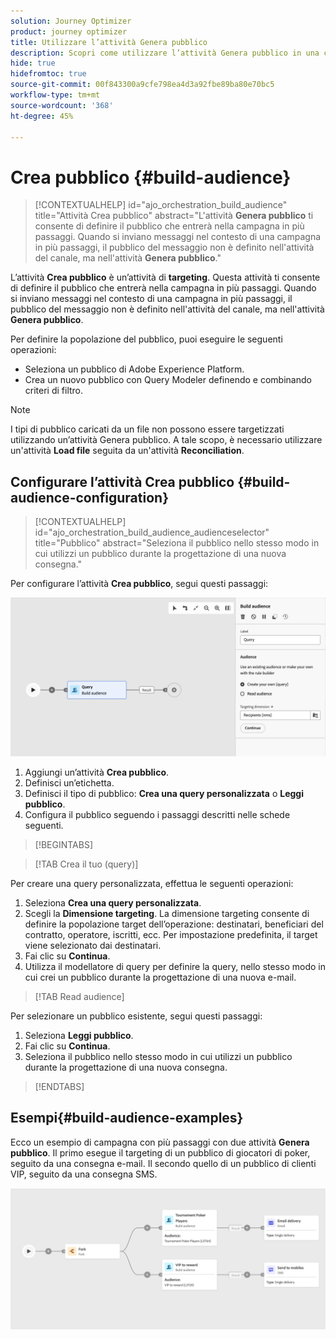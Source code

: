 ```yaml
---
solution: Journey Optimizer
product: journey optimizer
title: Utilizzare l’attività Genera pubblico
description: Scopri come utilizzare l’attività Genera pubblico in una campagna in più passaggi
hide: true
hidefromtoc: true
source-git-commit: 00f843300a9cfe798ea4d3a92fbe89ba80e70bc5
workflow-type: tm+mt
source-wordcount: '368'
ht-degree: 45%

---
```


# Crea pubblico {#build-audience}

>[!CONTEXTUALHELP]
>id="ajo_orchestration_build_audience"
>title="Attività Crea pubblico"
>abstract="L&#39;attività **Genera pubblico** ti consente di definire il pubblico che entrerà nella campagna in più passaggi. Quando si inviano messaggi nel contesto di una campagna in più passaggi, il pubblico del messaggio non è definito nell&#39;attività del canale, ma nell&#39;attività **Genera pubblico**."

L’attività **Crea pubblico** è un’attività di **targeting**. Questa attività ti consente di definire il pubblico che entrerà nella campagna in più passaggi. Quando si inviano messaggi nel contesto di una campagna in più passaggi, il pubblico del messaggio non è definito nell&#39;attività del canale, ma nell&#39;attività **Genera pubblico**.

Per definire la popolazione del pubblico, puoi eseguire le seguenti operazioni:

* Seleziona un pubblico di Adobe Experience Platform.
* Crea un nuovo pubblico con Query Modeler definendo e combinando criteri di filtro.

>[!NOTE]
>
>I tipi di pubblico caricati da un file non possono essere targetizzati utilizzando un’attività Genera pubblico. A tale scopo, è necessario utilizzare un&#39;attività **Load file** seguita da un&#39;attività **Reconciliation**.

<!--
The **Build audience** activity can be placed at the beginning of the workflow or after any other activity. Any activity can be placed after the **Build audience**.
-->

## Configurare l’attività Crea pubblico {#build-audience-configuration}

>[!CONTEXTUALHELP]
>id="ajo_orchestration_build_audience_audienceselector"
>title="Pubblico"
>abstract="Seleziona il pubblico nello stesso modo in cui utilizzi un pubblico durante la progettazione di una nuova consegna."

Per configurare l’attività **Crea pubblico**, segui questi passaggi:

![](../assets/workflow-audience.png)

1. Aggiungi un’attività **Crea pubblico**.
1. Definisci un’etichetta.
1. Definisci il tipo di pubblico: **Crea una query personalizzata** o **Leggi pubblico**.
1. Configura il pubblico seguendo i passaggi descritti nelle schede seguenti.

>[!BEGINTABS]

>[!TAB Crea il tuo (query)]

Per creare una query personalizzata, effettua le seguenti operazioni:

1. Seleziona **Crea una query personalizzata**.
1. Scegli la **Dimensione targeting**. La dimensione targeting consente di definire la popolazione target dell’operazione: destinatari, beneficiari del contratto, operatore, iscritti, ecc. Per impostazione predefinita, il target viene selezionato dai destinatari.
1. Fai clic su **Continua**.
1. Utilizza il modellatore di query per definire la query, nello stesso modo in cui crei un pubblico durante la progettazione di una nuova e-mail.

>[!TAB Read audience]

Per selezionare un pubblico esistente, segui questi passaggi:

1. Seleziona **Leggi pubblico**.
1. Fai clic su **Continua**.
1. Seleziona il pubblico nello stesso modo in cui utilizzi un pubblico durante la progettazione di una nuova consegna.

>[!ENDTABS]

## Esempi{#build-audience-examples}

Ecco un esempio di campagna con più passaggi con due attività **Genera pubblico**. Il primo esegue il targeting di un pubblico di giocatori di poker, seguito da una consegna e-mail. Il secondo quello di un pubblico di clienti VIP, seguito da una consegna SMS.

![](../assets/workflow-audience-example.png)
